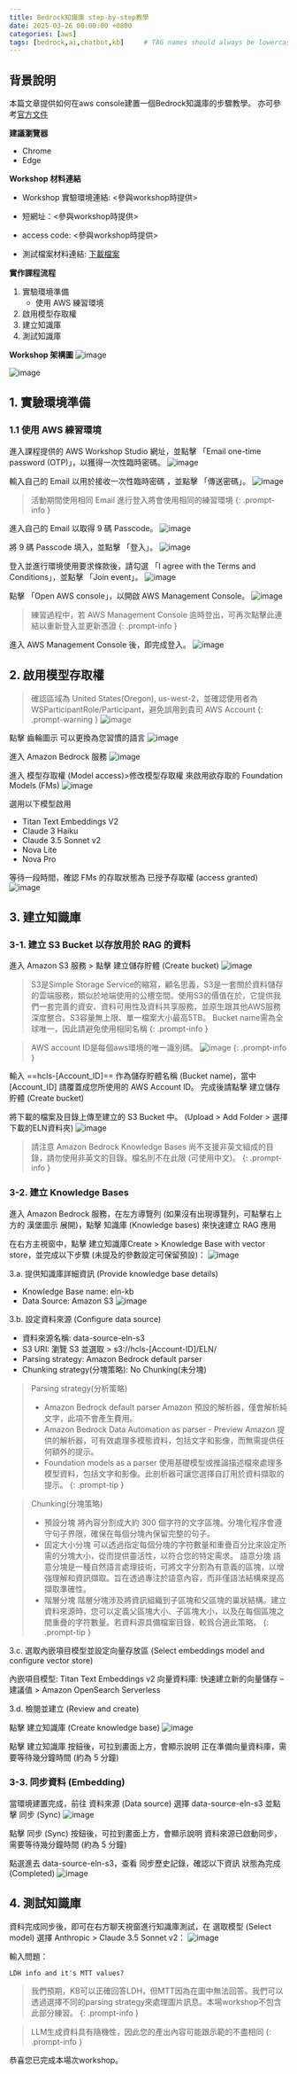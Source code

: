 ```yaml
---
title: Bedrock知識庫 step-by-step教學
date: 2025-03-26 00:00:00 +0800
categories: [aws]
tags: [bedrock,ai,chatbot,kb]     # TAG names should always be lowercase
---
```


## 背景說明
本篇文章提供如何在aws console建置一個Bedrock知識庫的步驟教學。
亦可參考[官方文件](https://docs.aws.amazon.com/bedrock/latest/userguide/knowledge-base-build.html)

**建議瀏覽器**
- Chrome
- Edge

**Workshop 材料連結**
- Workshop 實驗環境連結: <參與workshop時提供>
- 短網址：<參與workshop時提供>
- access code: <參與workshop時提供>

- 測試檔案材料連結: [下載檔案](/assets/file/ELN.zip)

**實作課程流程**
1. 實驗環境準備
    * 使用 AWS 練習環境
2. 啟用模型存取權
3. 建立知識庫
4. 測試知識庫

**Workshop 架構圖**
![image](/assets/img/BedrockKBPlayground/architecture.png)

![image](/assets/img/BedrockKBPlayground/architecture-2.png)


## 1. 實驗環境準備
### 1.1 使用 AWS 練習環境

進入課程提供的 AWS Workshop Studio 網址，並點擊 「Email one-time password (OTP)」，以獲得一次性臨時密碼。
![image](/assets/img/WorkshopShare/OTP-1.png)


輸入自己的 Email 以用於接收一次性臨時密碼 ，並點擊 「傳送密碼」。
![image](/assets/img/WorkshopShare/OTP-2.png)


>活動期間使用相同 Email 進行登入將會使用相同的練習環境
{: .prompt-info }

進入自己的 Email 以取得 9 碼 Passcode。
![image](/assets/img/WorkshopShare/OTP-3.png)

將 9 碼 Passcode 填入，並點擊 「登入」。
![image](/assets/img/WorkshopShare/OTP-4.png)

登入並進行環境使用要求條款後，請勾選 「I agree with the Terms and Conditions」，並點擊 「Join event」。
![image](/assets/img/WorkshopShare/OTP-5.png)

點擊 「Open AWS console」，以開啟 AWS Management Console。
![image](/assets/img/WorkshopShare/OTP-6.png)


>練習過程中，若 AWS Management Console 逾時登出，可再次點擊此連結以重新登入並更新憑證
{: .prompt-info }

進入 AWS Management Console 後，即完成登入。
![image](/assets/img/WorkshopShare/OTP-7.png)

## 2. 啟用模型存取權
>確認區域為 United States(Oregon), us-west-2，並確認使用者為 WSParticipantRole/Participant，避免誤用到貴司 AWS Account
{: .prompt-warning }
![image](/assets/img/BedrockShare/NavBar-1.png)


點擊 齒輪圖示  可以更換為您習慣的語言
![image](/assets/img/BedrockShare/NavBar-2.png)


進入 Amazon Bedrock 服務
![image](/assets/img/BedrockShare/ModelAccess-1.png)


進入 模型存取權 (Model access)>修改模型存取權 來啟用欲存取的 Foundation Models (FMs)
![image](/assets/img/BedrockShare/ModelAccess-2.png)

選用以下模型啟用
- Titan Text Embeddings V2
- Claude 3 Haiku
- Claude 3.5 Sonnet v2
- Nova Lite
- Nova Pro


等待一段時間，確認 FMs 的存取狀態為 已授予存取權 (access granted)
![image](/assets/img/BedrockShare/ModelAccess-3.png)


## 3. 建立知識庫
### 3-1. 建立 S3 Bucket 以存放用於 RAG 的資料

進入 Amazon S3 服務 > 點擊 建立儲存貯體 (Create bucket)
![image](/assets/img/BedrockKBPlayground/S3-1.png)


>S3是Simple Storage Service的縮寫，顧名思義，S3是一套關於資料儲存的雲端服務，類似於地端使用的公槽空間。使用S3的價值在於，它提供我們一套完善的資安、資料可用性及資料共享服務，並原生跟其他AWS服務深度整合。S3容量無上限、單一檔案大小最高5TB。
>Bucket name需為全球唯一，因此請避免使用相同名稱
{: .prompt-info }

>AWS account ID是每個aws環境的唯一識別碼。
>![image](/assets/img/BedrockShare/NavBar-3.png)
{: .prompt-info }


輸入 
==hcls-[Account_ID]== 
作為儲存貯體名稱 (Bucket name)，當中 [Account_ID] 請覆蓋成您所使用的 AWS Account ID。
完成後請點擊 建立儲存貯體 (Create bucket)

將下載的檔案及目錄上傳至建立的 S3 Bucket 中。
(Upload > Add Folder > 選擇下載的ELN資料夾)
![image](/assets/img/BedrockKBPlayground/S3-2.png)

>請注意 Amazon Bedrock Knowledge Bases 尚不支援非英文組成的目錄，請勿使用非英文的目錄。檔名則不在此限 (可使用中文)。
{: .prompt-info }

### 3-2. 建立 Knowledge Bases
進入 Amazon Bedrock 服務，在左方導覽列 (如果沒有出現導覽列，可點擊右上方的 漢堡圖示 展開)，點擊 知識庫 (Knowledge bases) 來快速建立 RAG 應用


在右方主視窗中，點擊 建立知識庫Create > Knowledge Base with vector store，並完成以下步驟 (未提及的參數設定可保留預設)：
![image](/assets/img/BedrockKBPlayground/KB-1.png)


3.a. 提供知識庫詳細資訊 (Provide knowledge base details)
- Knowledge Base name: eln-kb
- Data Source: Amazon S3
![image](/assets/img/BedrockKBPlayground/KB-2.png)

3.b. 設定資料來源 (Configure data source)
- 資料來源名稱: data-source-eln-s3
- S3 URI: 瀏覽 S3 並選取 > s3://hcls-[Account-ID]/ELN/
- Parsing strategy: Amazon Bedrock default parser
- Chunking strategy(分塊策略): No Chunking(未分塊)


>Parsing strategy(分析策略)
>- Amazon Bedrock default parser
>Amazon 預設的解析器，僅會解析純文字，此項不會產生費用。
>- Amazon Bedrock Data Automation as parser - Preview
>Amazon 提供的解析器，可有效處理多模態資料，包括文字和影像，而無需提供任何額外的提示。
>- Foundation models as a parser
使用基礎模型或推論描述檔來處理多模型資料，包括文字和影像。此剖析器可讓您選擇自訂用於資料擷取的提示。
{: .prompt-tip }

>Chunking(分塊策略)
> - 預設分塊
將內容分割成大約 300 個字符的文字區塊。分塊化程序會遵守句子界限，確保在每個分塊內保留完整的句子。
> - 固定大小分塊
可以透過指定每個分塊的字符數量和重疊百分比來設定所需的分塊大小，從而提供靈活性，以符合您的特定需求。
語意分塊
語意分塊是一種自然語言處理技術，可將文字分割為有意義的區塊，以增強理解和資訊擷取。旨在透過專注於語意內容，而非僅語法結構來提高擷取準確性。
> - 階層分塊
階層分塊涉及將資訊組織到子區塊和父區塊的巢狀結構。建立資料來源時，您可以定義父區塊大小、子區塊大小，以及在每個區塊之間重疊的字符數量。若資料源具備檔案目錄，較爲合適此策略。
{: .prompt-tip }


3.c. 選取內嵌項目模型並設定向量存放區 (Select embeddings model and configure vector store)

內嵌項目模型: Titan Text Embeddings v2
向量資料庫: 快速建立新的向量儲存 – 建議值 > Amazon OpenSearch Serverless

3.d. 檢閱並建立 (Review and create)

點擊 建立知識庫 (Create knowledge base)
![image](/assets/img/BedrockKBPlayground/KB-3.png)

點擊 建立知識庫 按鈕後，可拉到畫面上方，會顯示說明 正在準備向量資料庫，需要等待幾分鐘時間 (約為 5 分鐘)



### 3-3. 同步資料 (Embedding)
當環境建置完成，前往 資料來源 (Data source) 選擇 data-source-eln-s3 並點擊 同步 (Sync)
![image](/assets/img/BedrockKBPlayground/KB-4.png)

點擊 同步 (Sync) 按鈕後，可拉到畫面上方，會顯示說明 資料來源已啟動同步，需要等待幾分鐘時間 (約為 5 分鐘)


點選進去 data-source-eln-s3，查看 同步歷史記錄，確認以下資訊
狀態為完成 (Completed)
![image](/assets/img/BedrockKBPlayground/KB-5.png)


## 4. 測試知識庫
資料完成同步後，即可在右方聊天視窗進行知識庫測試，在 選取模型 (Select model) 選擇 Anthropic > Claude 3.5 Sonnet v2：
![image](/assets/img/BedrockKBPlayground/KB-6.png)


輸入問題：
```
LDH info and it's MTT values?
```

> 我們預期，KB可以正確回答LDH，但MTT因為在圖中無法回答。我們可以透過選擇不同的parsing strategy來處理圖片訊息。本場workshop不包含此部分練習。
{: .prompt-info }

> LLM生成資料具有隨機性，因此您的產出內容可能跟示範的不盡相同
{: .prompt-info }

恭喜您已完成本場次workshop。